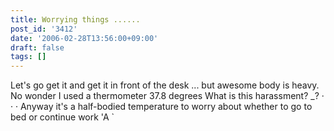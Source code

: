 ```yaml
---
title: Worrying things ......
post_id: '3412'
date: '2006-02-28T13:56:00+09:00'
draft: false
tags: []
---
```


Let's go get it and get it in front of the desk ... but awesome body is heavy. No wonder I used a thermometer 37.8 degrees What is this harassment? _? · · · Anyway it's a half-bodied temperature to worry about whether to go to bed or continue work 'A `